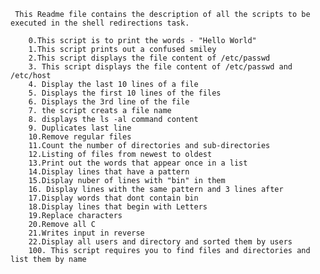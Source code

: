      This Readme file contains the description of all the scripts to be executed in the shell redirections task.

		0.This script is to print the words - "Hello World"
		1.This script prints out a confused smiley
		2.This script displays the file content of /etc/passwd
		3. This script displays the file content of /etc/passwd and /etc/host
		4. Display the last 10 lines of a file
		5. Displays the first 10 lines of the files
		6. Displays the 3rd line of the file
		7. the script creats a file name
		8. displays the ls -al command content
		9. Duplicates last line
		10.Remove regular files
		11.Count the number of directories and sub-directories
		12.Listing of files from newest to oldest
		13.Print out the words that appear once in a list
		14.Display lines that have a pattern
		15.Display nuber of lines with "bin" in them
		16. Display lines with the same pattern and 3 lines after
		17.Display words that dont contain bin
		18.Display lines that begin with Letters
		19.Replace characters
		20.Remove all C
		21.Writes input in reverse
 		22.Display all users and directory and sorted them by users
		100. This script requires you to find files and directories and list them by name	 
 
